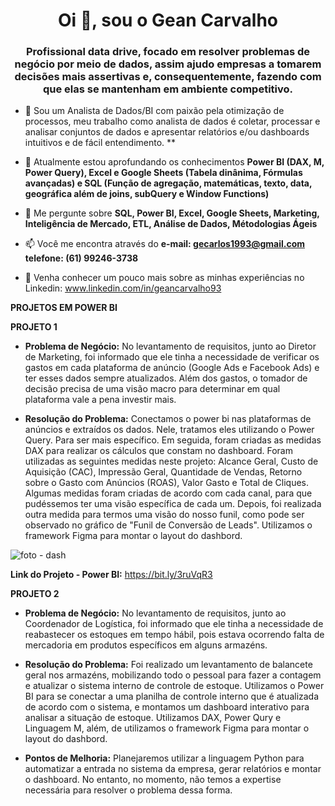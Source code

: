 
<h1 align="center">Oi 👋, sou o Gean Carvalho</h1>
<h3 align="center"> Profissional data drive, focado em resolver problemas de negócio por meio de dados, assim ajudo empresas a tomarem decisões mais assertivas e, consequentemente, fazendo com que elas se mantenham em ambiente competitivo.</h3>

- 🔭 Sou um Analista de Dados/BI com paixão pela otimização de processos, meu trabalho como analista de dados é coletar, processar e analisar conjuntos de dados e apresentar relatórios e/ou dashboards intuitivos e de fácil entendimento. **

- 🌱 Atualmente estou aprofundando os conhecimentos **Power BI (DAX, M, Power Query), Excel e Google Sheets (Tabela dinânima, Fórmulas avançadas) e SQL (Função de agregação, matemáticas, texto, data, geográfica além de joins, subQuery e Window Functions)**

- 💬 Me pergunte sobre **SQL, Power BI, Excel, Google Sheets, Marketing, Inteligência de Mercado, ETL, Análise de Dados, Métodologias Ágeis**

- 📫 Você me encontra através do **e-mail: gecarlos1993@gmail.com telefone: (61) 99246-3738**

- 📄 Venha conhecer um pouco mais sobre as minhas experiências no Linkedin: www.linkedin.com/in/geancarvalho93


**PROJETOS EM POWER BI**


**PROJETO 1**

- **Problema de Negócio:**
No levantamento de requisitos, junto ao Diretor de Marketing, foi informado que ele tinha a necessidade de verificar os gastos em cada plataforma de anúncio (Google Ads e Facebook Ads) e ter esses dados sempre atualizados. Além dos gastos, o tomador de decisão precisa de uma visão macro para determinar em qual plataforma vale a pena investir mais.

- **Resolução do Problema:**
Conectamos o power bi nas plataformas de anúncios e extraídos os dados. Nele, tratamos eles utilizando o Power Query. Para ser mais específico. Em seguida, foram criadas as medidas DAX para realizar os cálculos que constam no dashboard. Foram utilizadas as seguintes medidas neste projeto: Alcance Geral, Custo de Aquisição (CAC), Impressão Geral, Quantidade de Vendas, Retorno sobre o Gasto com Anúncios (ROAS), Valor Gasto e Total de Cliques. Algumas medidas foram criadas de acordo com cada canal, para que pudéssemos ter uma visão específica de cada um. Depois, foi realizada outra medida para termos uma visão do nosso funil, como pode ser observado no gráfico de "Funil de Conversão de Leads". Utilizamos o framework Figma para montar o layout do dashbord.

![foto - dash](https://github.com/GCarvalhoDados/GCarvalhoDados/assets/143357166/06e9803c-c4c9-47c3-a81c-528fb2be801e)

**Link do Projeto - Power BI:** https://bit.ly/3ruVqR3


**PROJETO 2**

- **Problema de Negócio:**
  No levantamento de requisitos, junto ao Coordenador de Logística, foi informado que ele tinha a necessidade de reabastecer os estoques em tempo hábil, pois estava ocorrendo falta de mercadoria em produtos específicos em alguns armazéns.

- **Resolução do Problema:**
  Foi realizado um levantamento de balancete geral nos armazéns, mobilizando todo o pessoal para fazer a contagem e atualizar o sistema interno de controle de estoque. Utilizamos o Power BI para se conectar a uma planilha de controle interno que é atualizada de acordo com o sistema, e montamos um dashboard interativo para analisar a situação de estoque. Utilizamos DAX, Power Qury e Linguagem M, além, de utilizamos o framework Figma para montar o layout do dashbord.
  
- **Pontos de Melhoria:**
  Planejaremos utilizar a linguagem Python para automatizar a entrada no sistema da empresa, gerar relatórios e montar o dashboard. No entanto, no momento, não temos a expertise necessária para resolver o problema dessa forma.


  









  
